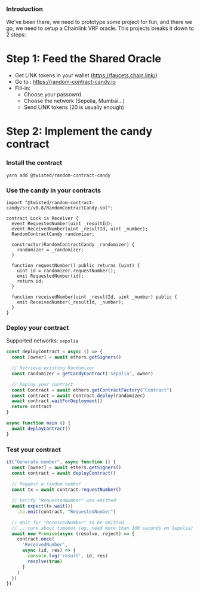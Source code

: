 ### Introduction

We've been there, we need to prototype some project for fun, and there we go, we need to setup a Chainlink VRF oracle.
This projects breaks it down to 2 steps:

# Step 1: Feed the Shared Oracle

- Get LINK tokens in your wallet (https://faucets.chain.link/)
- Go to : https://random-contract-candy.io
- Fill-in:
  - Choose your passowrd
  - Choose the network (Sepolia, Mumbai...)
  - Send LINK tokens (20 is usually enough)

# Step 2: Implement the candy contract

### Install the contract

`yarn add @twisted/random-contract-candy`

### Use the candy in your contracts

```solidity
import "@twisted/random-contract-candy/src/v0.8/RandomContractCandy.sol";

contract Lock is Receiver {
  event RequestedNumber(uint _resultId);
  event ReceivedNumber(uint _resultId, uint _number);
  RandomContractCandy randomizer;

  constructor(RandomContractCandy _randomizer) {
    randomizer = _randomizer;
  }

  function requestNumber() public returns (uint) {
    uint id = randomizer.requestNumber();
    emit RequestedNumber(id);
    return id;
  }

  function receivedNumber(uint _resultId, uint _number) public {
    emit ReceivedNumber(_resultId, _number);
  }
}
```

### Deploy your contract

Supported networks: `sepolia`

```ts
const deployContract = async () => {
  const [owner] = await ethers.getSigners()

  // Retrieve existing Randomizer
  const randomizer = getCandyContract('sepolia', owner)

  // Deploy your contract
  const Contract = await ethers.getContractFactory("Contract")
  const contract = await Contract.deploy(randomizer)
  await contract.waitForDeployment()
  return contract
}

async function main () {
  await deployContract()
}
```

### Test your contract

```ts
it("Generate number", async function () {
  const [owner] = await ethers.getSigners()
  const contract = await deployContract()
  
  // Request a random number
  const tx = await contract.requestNumber()

  // Verify "RequestedNumber" was emitted
  await expect(tx.wait())
    .to.emit(contract, "RequestedNumber")

  // Wait for "ReceivedNumber" to be emitted
  // ...care about timeout (eg. need more than 100 seconds on Sepolia)
  await new Promise(async (resolve, reject) => {
    contract.once(
      'ReceivedNumber',
      async (id, res) => {
        console.log('result', id, res)
        resolve(true)
      }
    )
  })
})
```
